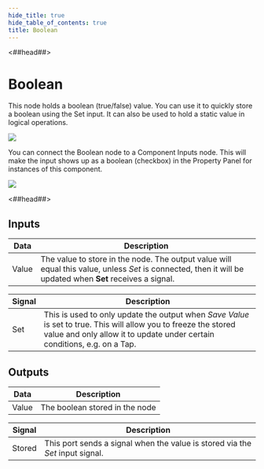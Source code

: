 ```yaml
---
hide_title: true
hide_table_of_contents: true
title: Boolean
---
```


<##head##>

# Boolean

This node holds a <span className="ndl-data">boolean</span> (true/false) value. You can use it to quickly store a <span className="ndl-data">boolean</span> using the <span className="ndl-signal">Set</span> input. It can also be used to hold a static value in logical operations.

<div className="ndl-image-with-background l">

![](nodes/data/boolean/boolean-1.png)

</div>

You can connect the <span className="ndl-node">Boolean</span> node to a <span className="ndl-node">Component Inputs</span> node. This will make the input shows up as a <span className="ndl-data">boolean</span> (checkbox) in the Property Panel for instances of this component.

<div className="ndl-image-with-background l">

![](nodes/data/boolean/boolean-2.png)

</div>

<##head##>

## Inputs

| Data                                    | Description                                                                                                                                                |
| --------------------------------------- | ---------------------------------------------------------------------------------------------------------------------------------------------------------- |
| <span className="ndl-data">Value</span> | The value to store in the node. The output value will equal this value, unless _Set_ is connected, then it will be updated when **Set** receives a signal. |

| Signal                                  | Description                                                                                                                                                                                  |
| --------------------------------------- | -------------------------------------------------------------------------------------------------------------------------------------------------------------------------------------------- |
| <span className="ndl-signal">Set</span> | This is used to only update the output when _Save Value_ is set to true. This will allow you to freeze the stored value and only allow it to update under certain conditions, e.g. on a Tap. |

## Outputs

| Data                                    | Description                    |
| --------------------------------------- | ------------------------------ |
| <span className="ndl-data">Value</span> | The boolean stored in the node |

| Signal                                     | Description                                                                   |
| ------------------------------------------ | ----------------------------------------------------------------------------- |
| <span className="ndl-signal">Stored</span> | This port sends a signal when the value is stored via the _Set_ input signal. |
